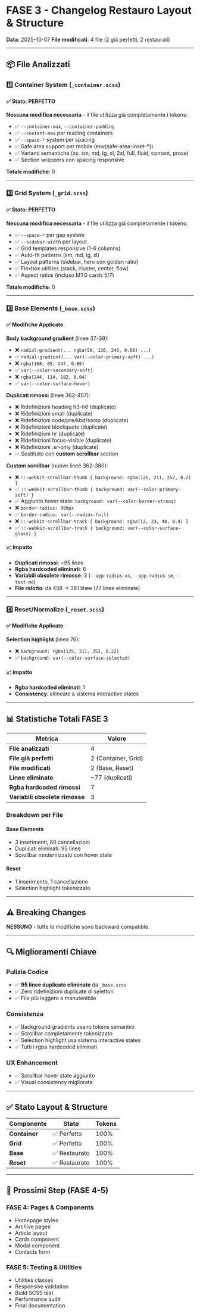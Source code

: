 # FASE 3 - Changelog Restauro Layout & Structure

**Data**: 2025-10-07
**File modificati**: 4 file (2 già perfetti, 2 restaurati)

---

## 📦 File Analizzati

### 1️⃣ Container System (`_container.scss`)

#### ✅ Stato: **PERFETTO**

**Nessuna modifica necessaria** - il file utilizza già completamente i tokens:
- ✅ `--container-max`, `--container-padding`
- ✅ `--content-max` per reading containers
- ✅ `--space-*` system per spacing
- ✅ Safe area support per mobile (env(safe-area-inset-*))
- ✅ Varianti semantiche (xs, sm, md, lg, xl, 2xl, full, fluid, content, prose)
- ✅ Section wrappers con spacing responsive

**Totale modifiche**: 0

---

### 2️⃣ Grid System (`_grid.scss`)

#### ✅ Stato: **PERFETTO**

**Nessuna modifica necessaria** - il file utilizza già completamente i tokens:
- ✅ `--space-*` per gap system
- ✅ `--sidebar-width` per layout
- ✅ Grid templates responsive (1-6 columns)
- ✅ Auto-fit patterns (sm, md, lg, xl)
- ✅ Layout patterns (sidebar, hero con golden ratio)
- ✅ Flexbox utilities (stack, cluster, center, flow)
- ✅ Aspect ratios (incluso MTG cards 5/7)

**Totale modifiche**: 0

---

### 3️⃣ Base Elements (`_base.scss`)

#### ✅ Modifiche Applicate

**Body background gradient** (linee 37-39):
- ❌ `radial-gradient(... rgba(59, 130, 246, 0.08) ...)`
- ✅ `radial-gradient(... var(--color-primary-soft) ...)`
- ❌ `rgba(168, 85, 247, 0.06)`
- ✅ `var(--color-secondary-soft)`
- ❌ `rgba(244, 114, 182, 0.04)`
- ✅ `var(--color-surface-hover)`

**Duplicati rimossi** (linee 362-457):
- ❌ Ridefinizioni heading h3-h6 (duplicate)
- ❌ Ridefinizioni small (duplicate)
- ❌ Ridefinizioni code/pre/kbd/samp (duplicate)
- ❌ Ridefinizioni blockquote (duplicate)
- ❌ Ridefinizioni hr (duplicate)
- ❌ Ridefinizioni focus-visible (duplicate)
- ❌ Ridefinizioni .sr-only (duplicate)
- ✅ Sostituite con **custom scrollbar** section

**Custom scrollbar** (nuove linee 362-380):
- ❌ `::-webkit-scrollbar-thumb { background: rgba(125, 211, 252, 0.2) }`
- ✅ `::-webkit-scrollbar-thumb { background: var(--color-primary-soft) }`
- ✅ Aggiunto hover state: `background: var(--color-border-strong)`
- ❌ `border-radius: 999px`
- ✅ `border-radius: var(--radius-full)`
- ❌ `::-webkit-scrollbar-track { background: rgba(12, 23, 40, 0.4) }`
- ✅ `::-webkit-scrollbar-track { background: var(--color-surface-glass) }`

#### 📈 Impatto
- **Duplicati rimossi**: ~95 linee
- **Rgba hardcoded eliminati**: 6
- **Variabili obsolete rimosse**: 3 (`--app-radius-xs`, `--app-radius-sm`, `--text-md`)
- **File ridotto**: da 458 → 381 linee (77 linee eliminate)

---

### 4️⃣ Reset/Normalize (`_reset.scss`)

#### ✅ Modifiche Applicate

**Selection highlight** (linea 76):
- ❌ `background: rgba(125, 211, 252, 0.22)`
- ✅ `background: var(--color-surface-selected)`

#### 📈 Impatto
- **Rgba hardcoded eliminati**: 1
- **Consistency**: allineato a sistema interactive states

---

## 📊 Statistiche Totali FASE 3

| Metrica | Valore |
|---------|--------|
| **File analizzati** | 4 |
| **File già perfetti** | 2 (Container, Grid) |
| **File modificati** | 2 (Base, Reset) |
| **Linee eliminate** | ~77 (duplicati) |
| **Rgba hardcoded rimossi** | 7 |
| **Variabili obsolete rimosse** | 3 |

### Breakdown per File

#### Base Elements
- 3 inserimenti, 80 cancellazioni
- Duplicati eliminati: 95 linee
- Scrollbar modernizzato con hover state

#### Reset
- 1 inserimento, 1 cancellazione
- Selection highlight tokenizzato

---

## ⚠️ Breaking Changes

**NESSUNO** - tutte le modifiche sono backward compatible.

---

## 🔍 Miglioramenti Chiave

### Pulizia Codice
- ✅ **95 linee duplicate eliminate** da `_base.scss`
- ✅ Zero ridefinizioni duplicate di selettori
- ✅ File più leggero e manutenibile

### Consistenza
- ✅ Background gradients usano tokens semantici
- ✅ Scrollbar completamente tokenizzato
- ✅ Selection highlight usa sistema interactive states
- ✅ Tutti i rgba hardcoded eliminati

### UX Enhancement
- ✅ Scrollbar hover state aggiunto
- ✅ Visual consistency migliorata

---

## ✅ Stato Layout & Structure

| Componente | Stato | Tokens |
|------------|-------|--------|
| **Container** | ✅ Perfetto | 100% |
| **Grid** | ✅ Perfetto | 100% |
| **Base** | ✅ Restaurato | 100% |
| **Reset** | ✅ Restaurato | 100% |

---

## 🔄 Prossimi Step (FASE 4-5)

### FASE 4: Pages & Components
- Homepage styles
- Archive pages
- Article layout
- Cards component
- Modal component
- Contacts form

### FASE 5: Testing & Utilities
- Utilities classes
- Responsive validation
- Build SCSS test
- Performance audit
- Final documentation
